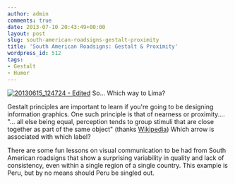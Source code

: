```yaml
---
author: admin
comments: true
date: 2013-07-10 20:43:49+00:00
layout: post
slug: south-american-roadsigns-gestalt-proximity
title: 'South American Roadsigns: Gestalt & Proximity'
wordpress_id: 512
tags:
- Gestalt
- Humor
---
```


[![20130615_124724 - Edited](http://thinkdatavis.com/wp-content/uploads/2013/07/20130615_124724-Edited.jpg)](http://thinkdatavis.com/wp-content/uploads/2013/07/20130615_124724-Edited.jpg)
So... Which way to Lima?

Gestalt principles are important to learn if you're going to be designing information graphics. One such principle is that of nearness or proximity.... "... all else being equal, perception tends to group stimuli that are close together as part of the same object" (thanks [Wikipedia](http://en.wikipedia.org/wiki/Principles_of_grouping)) Which arrow is associated with which label?

There are some fun lessons on visual communication to be had from South American roadsigns that show a surprising variability in quality and lack of consistency, even within a single region of a single country. This example is Peru, but by no means should Peru be singled out.
